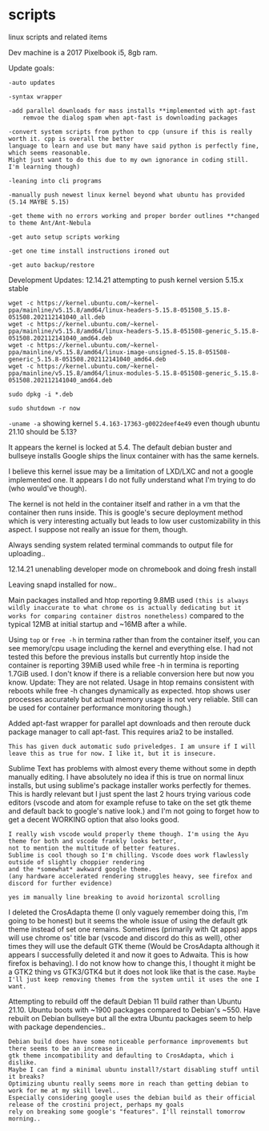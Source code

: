 # scripts
linux scripts and related items

Dev machine is a 2017 Pixelbook i5, 8gb ram. 

Update goals:

	
	-auto updates
	
	-syntax wrapper
	
	-add parallel downloads for mass installs **implemented with apt-fast
		remvoe the dialog spam when apt-fast is downloading packages
	
	-convert system scripts from python to cpp (unsure if this is really worth it. cpp is overall the better 
	language to learn and use but many have said python is perfectly fine, which seems reasonable. 
	Might just want to do this due to my own ignorance in coding still. I'm learning though)
	
	-leaning into cli programs
	
	-manually push newest linux kernel beyond what ubuntu has provided (5.14 MAYBE 5.15)
	
	-get theme with no errors working and proper border outlines **changed to theme Ant/Ant-Nebula
	
	-get auto setup scripts working
	
	-get one time install instructions ironed out
	
	-get auto backup/restore
	

Development Updates:
12.14.21 attempting to push kernel version 5.15.x stable
```
wget -c https://kernel.ubuntu.com/~kernel-ppa/mainline/v5.15.8/amd64/linux-headers-5.15.8-051508_5.15.8-051508.202112141040_all.deb
wget -c https://kernel.ubuntu.com/~kernel-ppa/mainline/v5.15.8/amd64/linux-headers-5.15.8-051508-generic_5.15.8-051508.202112141040_amd64.deb
wget -c https://kernel.ubuntu.com/~kernel-ppa/mainline/v5.15.8/amd64/linux-image-unsigned-5.15.8-051508-generic_5.15.8-051508.202112141040_amd64.deb
wget -c https://kernel.ubuntu.com/~kernel-ppa/mainline/v5.15.8/amd64/linux-modules-5.15.8-051508-generic_5.15.8-051508.202112141040_amd64.deb
```
```
sudo dpkg -i *.deb
```
```
sudo shutdown -r now
```
```-uname -a``` showing kernel ```5.4.163-17363-g0022deef4e49``` even though ubuntu 21.10 should be 5.13? 

It appears the kernel is locked at 5.4. The default debian buster and bullseye installs Google ships the linux container with has the same kernels. 

I believe this kernel issue may be a limitation of LXD/LXC and not a google implemented one. It appears I do not fully understand what I'm trying to do (who would've though).

The kernel is not held in the container itself and rather in a vm that the container then runs inside. This is google's secure deployment method which is very interesting actually but leads to low user customizability in this aspect. I suppose not really an issue for them, though.

Always sending system related terminal commands to output file for uploading..

12.14.21 unenabling developer mode on chromebook and doing fresh install

Leaving snapd installed for now..

Main packages installed and htop reporting 9.8MB used ```(this is always wildly inaccurate to what chrome os is actually dedicating but it works for comparing container distros nonetheless)``` compared to the typical 12MB at initial startup and ~16MB after a while. 

Using ```top``` or ```free -h``` in termina rather than from the container itself, you can see memory/cpu usage including the kernel and everything else. I had not tested this before the previous installs but currently htop inside the container is reporting 39MiB used while free -h in termina is reporting 1.7GiB used. I don't know if there is a reliable conversion here but now you know. Update: They are not related. Usage in htop remains consistent with reboots while free -h changes dynamically as expected. htop shows user processes accurately but actual memory usage is not very reliable. Still can be used for container performance monitoring though.)

Added apt-fast wrapper for parallel apt downloads and then reroute duck package manager to call apt-fast. This requires aria2 to be installed.
	
	This has given duck automatic sudo priveledges. I am unsure if I will leave this as true for now. I like it, but it is insecure.

Sublime Text has problems with almost every theme without some in depth manually editing. I have absolutely no idea if this is true on normal linux installs, but using sublime's package installer works perfectly for themes. This is hardly relevant but I just spent the last 2 hours trying various code editors (vscode and atom for example refuse to take on the set gtk theme and default back to google's native look.) and I'm not going to forget how to get a decent WORKING option that also looks good. 

	I really wish vscode would properly theme though. I'm using the Ayu theme for both and vscode frankly looks better, 
	not to mention the multitude of better features.
	Sublime is cool though so I'm chilling. Vscode does work flawlessly outside of slightly choppier rendering 
	and the *somewhat* awkward google theme.
	(any hardware accelerated rendering struggles heavy, see firefox and discord for further evidence)
	
	yes im manually line breaking to avoid horizontal scrolling
	
I deleted the CrosAdapta theme (I only vaguely remember doing this, I'm going to be honest) but it seems the whole issue of using the default gtk theme instead of set one remains. Sometimes (primarily with Qt apps) apps will use chrome os' title bar (vscode and discord do this as well), other times they will use the default GTK theme (Would be CrosAdapta although it appears I successfully deleted it and now it goes to Adwaita. This is how firefox is behaving). I do not know how to change this, I thought it might be a GTK2 thing vs GTK3/GTK4 but it does not look like that is the case. ```Maybe I'll just keep removing themes from the system until it uses the one I want.```

Attempting to rebuild off the default Debian 11 build rather than Ubuntu 21.10. Ubuntu boots with ~1900 packages compared to Debian's ~550.
Have rebuilt on Debian bullseye but all the extra Ubuntu packages seem to help with package dependencies..
	
	
	Debian build does have some noticeable performance improvememts but there seems to be an increase in 
	gtk theme incompatibility and defaulting to CrosAdapta, which i dislike. 
	Maybe I can find a minimal ubuntu install?/start disabling stuff until it breaks?
	Optimizing ubuntu really seems more in reach than getting debian to work for me at my skill level..
	Especially considering google uses the debian build as their official release of the crostini project, perhaps my goals
	rely on breaking some google's "features". I'll reinstall tomorrow morning..
